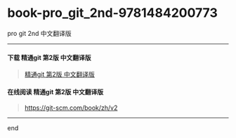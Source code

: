 # book-pro_git_2nd-9781484200773
pro git 2nd 中文翻译版

---

#### 下载 精通git 第2版 中文翻译版

> [精通git 第2版 中文翻译版]()

#### 在线阅读 精通git 第2版 中文翻译版

> https://git-scm.com/book/zh/v2

---

end

